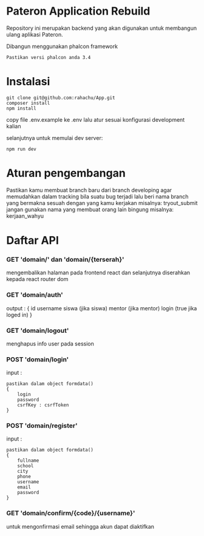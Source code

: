 # Pateron Application Rebuild
Repository ini merupakan backend yang akan digunakan
untuk membangun ulang aplikasi Pateron.

Dibangun menggunakan phalcon framework
```
Pastikan versi phalcon anda 3.4
```

# Instalasi

```
git clone git@github.com:rahachu/App.git
composer install
npm install
```
copy file .env.example ke .env lalu atur sesuai konfigurasi development kalian

selanjutnya untuk memulai dev server:
```
npm run dev
```

# Aturan pengembangan
Pastikan kamu membuat branch baru dari branch developing
agar memudahkan dalam tracking bila suatu bug terjadi
lalu beri nama branch yang bermakna sesuah dengan yang kamu kerjakan
misalnya:
tryout_submit
jangan gunakan nama yang membuat orang lain bingung
misalnya:
kerjaan_wahyu

# Daftar API

### GET 'domain/' dan 'domain/{terserah}'
mengembalikan halaman pada frontend react
dan selanjutnya diserahkan kepada react router dom

### GET 'domain/auth'
output : 
{
    id
    username
    siswa (jika siswa)
    mentor (jika mentor)
    login (true jika loged in)
}

### GET 'domain/logout'
menghapus info user pada session

### POST 'domain/login'
input :
```
pastikan dalam object formdata()
{
    login
    password
    csrfKey : csrfToken
}
```

### POST 'domain/register'
input :
```
pastikan dalam object formdata()
{
    fullname
    school
    city
    phone
    username
    email
    password
}
```

### GET 'domain/confirm/{code}/{username}'
untuk mengonfirmasi email sehingga akun dapat
diaktifkan